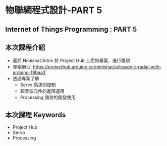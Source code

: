 # 物聯網程式設計-PART 5

## Internet of Things Programming : PART 5

## 本次課程介紹

- 基於 NimishaChitriv 於 Project Hub 上面的專案，進行復現
- 專案網址: https://projecthub.arduino.cc/nimishac/ultrasonic-radar-with-arduino-19baa3
- 透過專案了解
  - Servo 馬達的控制
  - 超音波元件的進階運用
  - Processing 語言的開發使用

## 本次課程 Keywords

- Project Hub
- Servo
- Processing
